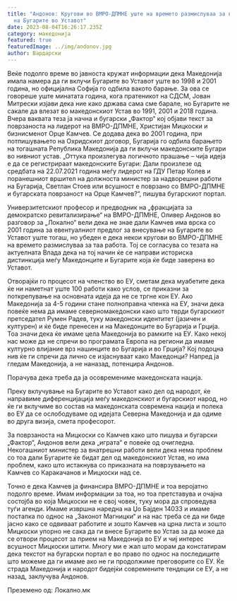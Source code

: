 ```yaml
---
title: "Андонов: Кругови во ВМРО-ДПМНЕ уште на времето размислуваа за внесување
  на Бугарите во Уставот"
date: 2023-08-04T16:26:17.235Z
category: македонија
featured: true
featuredImage: ../img/andonov.jpg
author: Вардарски
---
```

<!--StartFragment-->

Веќе подолго време во јавноста кружат информации дека Македонија имала намера да ги вклучи Бугарите во Уставот уште во 1998 и 2001 година, но официјална Софија го одбила вакото барање. За ова се говореше уште минатата година, кога пратеникот на СДСМ, Јован Митрески изјави дека ние како држава сама сме барале, но Бугарите не сакале да влезат во македонскиот Устав во 1991, 2001 и 2018 година. Вчера ваквата теза ја начна и бугарски „Фактор“ кој објави текст за поврзаноста на лидерот на ВМРО-ДПМНЕ, Христијан Мицкоски и бизнисменот Орце Камчев. Се додава дека во 2001 година, при потпишувањето на Охридскиот договор, Бугарија го одбила барањето на тогашната Република Македонија да ги вклучи македонските Бугари во нивниот устав. „Оттука произлегува логичното прашање – чија идеја е да се регистрираат македонските Бугари: Дали произлезе од средбата на 22.07.2021 година меѓу лидерот на ГДУ Петар Колев и поранешниот вршител на должноста министер за надворешни работи на Бугарија, Светлан Стоев или всушност е поврзано со ВМРО-ДПМНЕ и бугарската поврзаност на Орце Камчев?“, пишува бугарскиот портал.

Универзитетскиот професор и предводник на „фракцијата за демократско ревитализирање“ на ВМРО-ДПМНЕ, Оливер Андонов во разговор за „Локално“ вели дека не знае дали Камчев има врска со 2001 година за евентуалниот предлог за внесување на Бугарите во Уставот уште тогаш, но убеден е дека некои кругови во ВМРО-ДПМНЕ на времето размислуваа за таа работа. Тој се согласува со тезата на актуелната Влада дека на тој начин ќе се направи историска дистинкција меѓу Македонците и Бугарите која ќе биде заверена во Уставот.

[](https://autowelt.mk/)

Отворајќи го процесот на членство во ЕУ, сметам дека муабетите дека ќе ни наметнат уште 100 работи како услов, се приказни за поткрепување на основната идеја да не се тргне кон ЕУ. Ако Македонија за 4-5 години стане полноправна членка на ЕУ, значи дека повеќе нема да имаме северномакедонски како што тврди бугарскиот претседател Румен Радев, туку македонски идентитет (јазичен и културен) и ќе биде пренесен и на Македонците во Бугарија и Грција. Тоа значи дека ќе имаме цела Македонија во рамките на ЕУ. Како некој нас може да не спречи во програмата Европа на региони да имаме културно влијание врз нашинците во Бугарија и во Грција? Кој подоцна нив ќе ги спречи да лично се изјаснуваат како Македонци? Напред ја гледам Македонија, а не наназад, потенцира Андонов.

Порачува дека треба да ја осовремениме македонската нација.

<!--StartFragment-->

Преку вклучување на Бугарите во Уставот како дел од народот, ќе направиме диференцијација меѓу македонскиот и бугарскиот народ, но ќе ги вклучиме во состав на македонската современа нација и полека во ЕУ да се ослободуваме од идејата Северна Македонија и да одиме во друга визија, смета професорот.

За поврзаноста на Мицкоски со Камчев како што пишува и бугарски „Фактор“, Андонов вели дека „играта“ е повеќе од очигледна. Некогашниот министер за внатрешни работи вели дека нема проблем со тоа дали Бугарите ќе бидат дел од македонскиот Устав, но има проблем, како што истакнува со приказната на поврзувањето на Камчев со Каракачанов и Мицкоски над се.

Точно е дека Камчев ја финансира ВМРО-ДПМНЕ и тоа веројатно подолго време. Имам информации за тоа, но тоа претставува и очајна состојба во која Мицкоски не е свој човек, туку мора да спроведува туѓи агенди. Имаме извршна наредна на Џо Бајден 14033 и имаме постапка по однос на „Законот Магницки“ и на нас треба се да ни биде јасно како се одвиваат работите и зошто Камчев на црна листа и зошто Мицкоски упорно не сака да ги внесе Бугарите во Устав за да може да се отвори процесот за прием на Македонија во ЕУ и чиј интерес всушност Мицкоски штити. Многу ми е жал што морам да констатирам дека текстот на бугарски портал е во право по однос на последиците што можеме да ги имаме ако не ги продолжиме преговорите со ЕУ. Ќе страда Македонија и народот бидејќи современите тендеции се ЕУ, а не назад, заклучува Андонов.

Преземено од: Локално.мк

<!--EndFragment-->